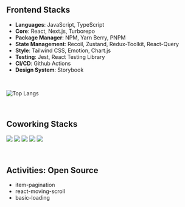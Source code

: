 
## Frontend Stacks

- **Languages**: JavaScript, TypeScript
- **Core**: React, Next.js, Turborepo
- **Package Manager**: NPM, Yarn Berry, PNPM
- **State Management**: Recoil, Zustand, Redux-Toolkit, React-Query
- **Style**: Tailwind CSS, Emotion, Chart.js
- **Testing**: Jest, React Testing Library
- **CI/CD**: Github Actions
- **Design System**: Storybook

<br />

![Top Langs](https://github-readme-stats.vercel.app/api/top-langs/?username=kjindev&layout=compact)

<br />

## Coworking Stacks

<img src="https://img.shields.io/badge/Github-181717?style=flat-square&logo=GitHub&logoColor=white"/> <img src="https://img.shields.io/badge/Slack-4A154B?style=flat-square&logo=Slack&logoColor=white"/> <img src="https://img.shields.io/badge/Jira-0052CC?style=flat-square&logo=Jira&logoColor=white"/> <img src="https://img.shields.io/badge/Confluence-172B4D?style=flat-square&logo=Confluence&logoColor=white"/> <img src="https://img.shields.io/badge/Notion-000000?style=flat-square&logo=Notion&logoColor=white"/>

<br />

## Activities: Open Source 

- item-pagination
- react-moving-scroll
- basic-loading

